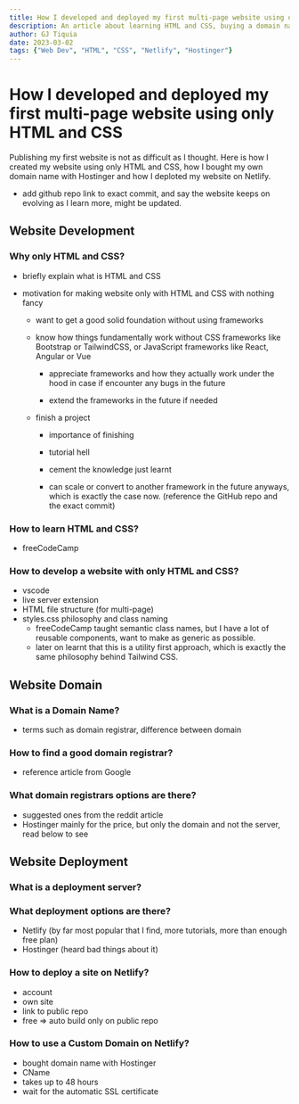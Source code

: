 ```yaml
---
title: How I developed and deployed my first multi-page website using only HTML and CSS
description: An article about learning HTML and CSS, buying a domain name from Hostinger and deploying the website on Netlify.
author: GJ Tiquia
date: 2023-03-02
tags: {"Web Dev", "HTML", "CSS", "Netlify", "Hostinger"}
---
```


# How I developed and deployed my first multi-page website using only HTML and CSS

Publishing my first website is not as difficult as I thought. Here is how I created my website using only HTML and CSS, how I bought my own domain name with Hostinger and how I deploted my website on Netlify.

- add github repo link to exact commit, and say the website keeps on evolving as I learn more, might be updated.

## Website Development

### Why only HTML and CSS?

- briefly explain what is HTML and CSS
- motivation for making website only with HTML and CSS with nothing fancy

  - want to get a good solid foundation without using frameworks

  - know how things fundamentally work without CSS frameworks like Bootstrap or TailwindCSS, or JavaScript frameworks like React, Angular or Vue

    - appreciate frameworks and how they actually work under the hood in case if encounter any bugs in the future

    - extend the frameworks in the future if needed

  - finish a project
  
    - importance of finishing

    - tutorial hell

    - cement the knowledge just learnt

    - can scale or convert to another framework in the future anyways, which is exactly the case now. (reference the GitHub repo and the exact commit)

### How to learn HTML and CSS?

- freeCodeCamp

### How to develop a website with only HTML and CSS?

- vscode
- live server extension
- HTML file structure (for multi-page)
- styles.css philosophy and class naming
  - freeCodeCamp taught semantic class names, but I have a lot of reusable components, want to make as generic as possible.
  - later on learnt that this is a utility first approach, which is exactly the same philosophy behind Tailwind CSS. 

## Website Domain

### What is a Domain Name?

- terms such as domain registrar, difference between domain 

### How to find a good domain registrar?

- reference article from Google

### What domain registrars options are there?

- suggested ones from the reddit article
- Hostinger mainly for the price, but only the domain and not the server, read below to see

## Website Deployment

### What is a deployment server?

### What deployment options are there?

- Netlify (by far most popular that I find, more tutorials, more than enough free plan)
- Hostinger (heard bad things about it)

### How to deploy a site on Netlify?

- account
- own site
- link to public repo
- free => auto build only on public repo

### How to use a Custom Domain on Netlify?

- bought domain name with Hostinger
- CName
- takes up to 48 hours
- wait for the automatic SSL certificate